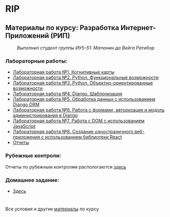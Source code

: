 # RIP

## Материалы по курсу: Разработка Интернет-Приложений (РИП)
<center><i>Выполнил студент группы ИУ5-51: Матюнин да Вейга Ратибор</i></center>


### Лабораторные работы:
  
* [Лабораторная работа №1. Когнитивные карты](https://github.com/Yorati/RIP/tree/master/lab1)
* [Лабораторная работа №2. Python. Функциональные возможности](https://github.com/Yorati/RIP/tree/master/lab2)
* [Лабораторная работа №3. Python. Объектно-ориентированные возможности](https://github.com/Yorati/RIP/tree/master/lab3)
* [Лабораторная работа №4. Django. Шаблонизация](https://github.com/Yorati/RIP/tree/master/lab4-6)
* [Лабораторная работа №5. Обработка данных с использованием Django ORM](https://github.com/Yorati/RIP/tree/master/lab4-6)
* [Лабораторная работа №6. Работа с формами, авторизация и модуль администрирования в Django](https://github.com/Yorati/RIP/tree/master/lab4-6)
* [Лабораторная работа №7. Работа с DOM с использованием JavaScript](https://github.com/Yorati/RIP/tree/master/lab7)
* [Лабораторная работа №8. Создание одностраничного веб-приложения с использованием библиотеки React](https://github.com/Yorati/RIP/tree/master/lab8)
* [Отчеты](https://github.com/Yorati/RIP/tree/master/%D0%9E%D1%82%D1%87%D0%B5%D1%82%D1%8B)

### Рубежные контроли:
Отчеты по рубежным контролям распологаются [здесь](https://github.com/Yorati/RIP/tree/master/%D0%9E%D1%82%D1%87%D0%B5%D1%82%D1%8B)

### Домашнее задание:
* [Здесь](https://github.com/Yorati/theFlowerz)

#
Все условия и другие [материалы](https://github.com/iu5team/iu5web-fall-2019/blob/master/README.md) по курсу
